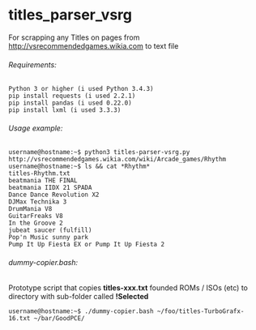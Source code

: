 # titles_parser_vsrg
For scrapping any Titles on pages from http://vsrecommendedgames.wikia.com to text file

###### Requirements:
```
Python 3 or higher (i used Python 3.4.3)
pip install requests (i used 2.2.1)
pip install pandas (i used 0.22.0)
pip install lxml (i used 3.3.3)
```

###### Usage example:
```
username@hostname:~$ python3 titles-parser-vsrg.py http://vsrecommendedgames.wikia.com/wiki/Arcade_games/Rhythm
username@hostname:~$ ls && cat *Rhythm*
titles-Rhythm.txt
beatmania THE FINAL
beatmania IIDX 21 SPADA
Dance Dance Revolution X2
DJMax Technika 3
DrumMania V8
GuitarFreaks V8
In the Groove 2
jubeat saucer (fulfill)
Pop'n Music sunny park
Pump It Up Fiesta EX or Pump It Up Fiesta 2
```

###### dummy-copier.bash:
Prototype script that copies **titles-xxx.txt** founded ROMs / ISOs (etc) to directory with sub-folder called **!Selected**
```
username@hostname:~$ ./dummy-copier.bash ~/foo/titles-TurboGrafx-16.txt ~/bar/GoodPCE/
```
